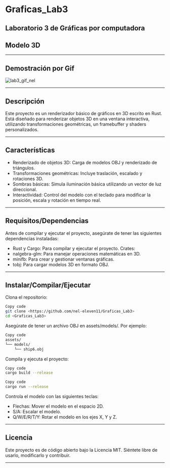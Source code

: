 # Graficas_Lab3
## Laboratorio 3 de Gráficas por computadora
## Modelo 3D

---

## Demostración por Gif

![lab3_gif_nel](C:\Users\nel20\UVG\Graficas\Graficas_Lab3\lab3_gif_nel.gif)

---

## Descripción 

Este proyecto es un renderizador básico de gráficos en 3D escrito en Rust. Está diseñado para renderizar objetos 3D en una ventana interactiva, utilizando transformaciones geométricas, un framebuffer y shaders personalizados.

---

## Características

- Renderizado de objetos 3D: Carga de modelos OBJ y renderizado de triángulos.
- Transformaciones geométricas: Incluye traslación, escalado y rotaciones 3D.
- Sombras básicas: Simula iluminación básica utilizando un vector de luz direccional.
- Interactividad: Control del modelo con el teclado para modificar la posición, escala y rotación en tiempo real.

---

## Requisitos/Dependencias

Antes de compilar y ejecutar el proyecto, asegúrate de tener las siguientes dependencias instaladas:

- Rust y Cargo: Para compilar y ejecutar el proyecto.
Crates:
- nalgebra-glm: Para manejar operaciones matemáticas en 3D.
- minifb: Para crear y gestionar ventanas gráficas.
- tobj: Para cargar modelos 3D en formato OBJ.

---

## Instalar/Compilar/Ejecutar

Clona el repositorio:
```bash
Copy code
git clone <https://github.com/nel-eleven11/Graficas_Lab3>
cd <Graficas_Lab3>
```

Asegúrate de tener un archivo OBJ en assets/models/. Por ejemplo:
```markdown
Copy code
assets/
└── models/
    └── ship6.obj
```

Compila y ejecuta el proyecto:

```bash
Copy code
cargo build --release
```
```bash
Copy code
cargo run --release
```
Controla el modelo con las siguientes teclas:

* Flechas: Mover el modelo en el espacio 2D.
* S/A: Escalar el modelo.
* Q/W/E/R/T/Y: Rotar el modelo en los ejes X, Y y Z.

---

## Licencia

Este proyecto es de código abierto bajo la Licencia MIT. Siéntete libre de usarlo, modificarlo y contribuir.

---